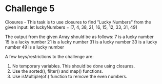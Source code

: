 # Challenge 5

Closures - This task is to use closures to find "Lucky Numbers" from the given input: let luckyNumbers = [7, 4, 38, 21, 16, 15, 12, 33, 31, 49]

The output from the given Array should be as follows:
7 is a lucky number
15 is a lucky number
21 is a lucky number
31 is a lucky number
33 is a lucky number
49 is a lucky number

A few keys/restrictions to the challenge are:
1. No temporary variables. This should be done using closures.
2. Use the sorted(), filter() and map() functions.
3. Use isMultiple(of:) function to remove the even numbers.